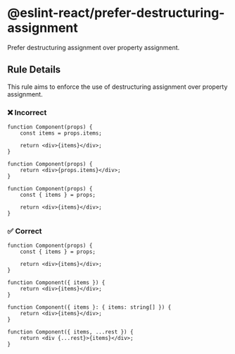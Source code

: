 # @eslint-react/prefer-destructuring-assignment

Prefer destructuring assignment over property assignment.

## Rule Details

This rule aims to enforce the use of destructuring assignment over property assignment.

### ❌ Incorrect

```tsx
function Component(props) {
    const items = props.items;

    return <div>{items}</div>;
}
```

```tsx
function Component(props) {
    return <div>{props.items}</div>;
}
```

```tsx
function Component(props) {
    const { items } = props;

    return <div>{items}</div>;
}
```

### ✅ Correct

```tsx
function Component(props) {
    const { items } = props;

    return <div>{items}</div>;
}
```

```tsx
function Component({ items }) {
    return <div>{items}</div>;
}
```

```tsx
function Component({ items }: { items: string[] }) {
    return <div>{items}</div>;
}
```

```tsx
function Component({ items, ...rest }) {
    return <div {...rest}>{items}</div>;
}
```
